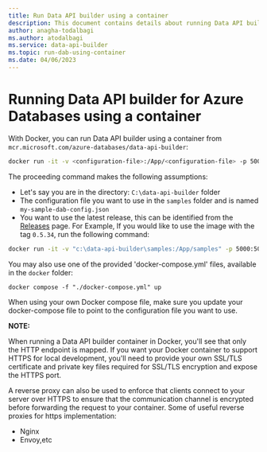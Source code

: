 ```yaml
---
title: Run Data API builder using a container
description: This document contains details about running Data API builder using a container.
author: anagha-todalbagi
ms.author: atodalbagi
ms.service: data-api-builder
ms.topic: run-dab-using-container
ms.date: 04/06/2023
---
```


# Running Data API builder for Azure Databases using a container

With Docker, you can run Data API builder using a container from `mcr.microsoft.com/azure-databases/data-api-builder`:

```sh
docker run -it -v <configuration-file>:/App/<configuration-file> -p 5000:5000 mcr.microsoft.com/azure-databases/data-api-builder:<tag> --ConfigFileName <configuration-file>
```

The proceeding command makes the following assumptions:

- Let's say you are in the directory: `C:\data-api-builder` folder
- The configuration file you want to use in the `samples` folder and is named `my-sample-dab-config.json`
- You want to use the latest release, this can be identified from the [Releases](https://github.com/Azure/data-api-builder/releases) page. For Example, If you would like to use the image with the tag `0.5.34`, run the following command:

```bash
docker run -it -v "c:\data-api-builder\samples:/App/samples" -p 5000:5000 mcr.microsoft.com/azure-databases/data-api-builder:0.5.34 --ConfigFileName ./samples/my-sample-dab-config.json
```

You may also use one of the provided 'docker-compose.yml' files, available in the `docker` folder:

```shell
docker compose -f "./docker-compose.yml" up
```

When using your own Docker compose file, make sure you update your docker-compose file to point to the configuration file you want to use.

**NOTE:**

When running a Data API builder container in Docker, you'll see that only the HTTP endpoint is mapped. If you want your Docker container to support HTTPS for local development, you'll need to provide your own SSL/TLS certificate and private key files required for SSL/TLS encryption and expose the HTTPS port. 

A reverse proxy can also be used to enforce that clients connect to your server over HTTPS to ensure that the communication channel is encrypted before forwarding the request to your container.
Some of useful reverse proxies for https implementation:

* Nginx
* Envoy,etc

